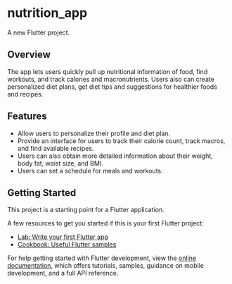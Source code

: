 # nutrition_app

A new Flutter project.

## Overview
The app lets users quickly pull up nutritional information of food, find workouts, and track calories and macronutrients. Users also can create personalized diet plans, get diet tips and suggestions for healthier foods and recipes.

## Features
- Allow users to personalize their profile and diet plan.
- Provide an interface for users to track their calorie count, track macros, and find available recipes.
- Users can also obtain more detailed information about their weight, body fat, waist size, and BMI.
- Users can set a schedule for meals and workouts.

## Getting Started

This project is a starting point for a Flutter application.

A few resources to get you started if this is your first Flutter project:

- [Lab: Write your first Flutter app](https://docs.flutter.dev/get-started/codelab)
- [Cookbook: Useful Flutter samples](https://docs.flutter.dev/cookbook)

For help getting started with Flutter development, view the
[online documentation](https://docs.flutter.dev/), which offers tutorials,
samples, guidance on mobile development, and a full API reference.
